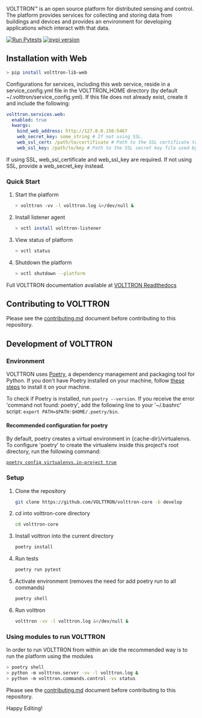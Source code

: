 VOLTTRON™ is an open source platform for distributed sensing and control. The platform provides services for collecting and storing data from buildings and devices and provides an environment for developing applications which interact with that data.

[![Run Pytests](https://github.com/eclipse-volttron/volttron-lib-web/actions/workflows/run-test.yml/badge.svg)](https://github.com/eclipse-volttron/volttron-lib-web/actions/workflows/run-test.yml)
[![pypi version](https://img.shields.io/pypi/v/volttron.svg)](https://pypi.org/project/volttron-core/)

## Installation with Web

```bash
> pip install volttron-lib-web
```

Configurations for services, including this web service, reside in a service_config.yml file in the VOLTTRON_HOME
directory (by default ~/.volttron/service_config.yml). If this file does not already exist, create it and include the
following:

```yaml
volttron.services.web:
  enabled: true
  kwargs:
    bind_web_address: http://127.0.0.156:5467
    web_secret_key: some_string # If not using SSL.
    web_ssl_cert: /path/to/certificate # Path to the SSL certificate to be used by the web service. 
    web_ssl_key: /path/to/key # Path to the SSL secret key file used by web service.


```
If using SSL, web_ssl_certificate and web_ssl_key are required. If not using SSL, provide a web_secret_key instead. 
### Quick Start

 1. Start the platform
    ```bash
    > volttron -vv -l volttron.log &>/dev/null &
    ```

 2. Install listener agent
    ```bash
    > vctl install volttron-listener
    ```

 3. View status of platform
    ```bash
    > vctl status
    ```

 4. Shutdown the platform
    ```bash
    > vctl shutdown --platform
    ```

Full VOLTTRON documentation available at [VOLTTRON Readthedocs](https://volttron.readthedocs.io)

## Contributing to VOLTTRON

Please see the [contributing.md](CONTRIBUTING.md) document before contributing to this repository.

## Development of VOLTTRON

### Environment

VOLTTRON uses [Poetry](https://python-poetry.org/), a dependency management and packaging tool for Python. If you don't have Poetry installed on your machine, follow [these steps](https://python-poetry.org/docs/#installation) to install it on your machine.

To check if Poetry is installed, run `poetry --version`. If you receive the error 'command not found: poetry', add the following line to your '~/.bashrc' script: ```export PATH=$PATH:$HOME/.poetry/bin```.

#### Recommended configuration for poetry

By default, poetry creates a virtual environment in {cache-dir}/virtualenvs. To configure 'poetry' to create the virtualenv inside this project's root directory, run the following command:

[```poetry config virtualenvs.in-project true```](https://python-poetry.org/docs/configuration)

### Setup

 1. Clone the repository
    ```bash
    git clone https://github.com/VOLTTRON/volttron-core -b develop
    ```

 1. cd into volttron-core directory
    ```bash
    cd volttron-core
    ```

 1. Install volttron into the current directory
    ```bash
    poetry install
    ```

 1. Run tests
    ```bash
    poetry run pytest
    ```

 1. Activate environment (removes the need for add poetry run to all commands)
    ```bash
    poetry shell
    ```

 1. Run volttron
    ```bash
    volttron -vv -l volttron.log &>/dev/null &
    ```

### Using modules to run VOLTTRON

In order to run VOLTTRON from within an ide the recommended way is to run the platform using the modules

 ```bash
 > poetry shell
 > python -m volttron.server -vv -l volttron.log &
 > python -m volttron.commands.control -vv status
```

Please see the [contributing.md](CONTRIBUTING.md) document before contributing to this repository.

Happy Editing!
